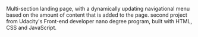 Multi-section landing page, with a dynamically updating navigational menu based on the amount of content that is added to the page. second project from Udacity's Front-end developer nano degree program, built with HTML, CSS and JavaScript. 
